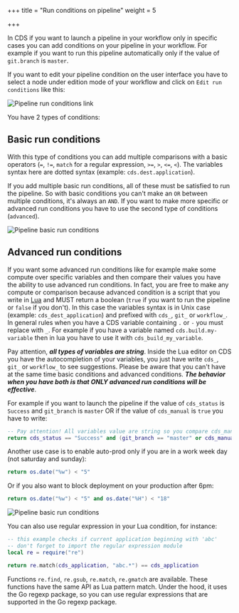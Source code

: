 +++
title = "Run conditions on pipeline"
weight = 5

+++

In CDS if you want to launch a pipeline in your workflow only in specific cases you can add conditions on your pipeline in your workflow. For example if you want to run this pipeline automatically only if the value of `git.branch` is `master`.

If you want to edit your pipeline condition on the user interface you have to select a node under edition mode of your workflow and click on `Edit run conditions` like this:

![Pipeline run conditions link](/images/workflow_pipeline_run_conditions_link.png)

You have 2 types of conditions:

## Basic run conditions

With this type of conditions you can add multiple comparisons with a basic operators (`=`, `!=`, `match` for a regular expression, `>=`, `>`, `<=`, `<`). The variables syntax here are dotted syntax (example: `cds.dest.application`).

If you add multiple basic run conditions, all of these must be satisfied to run the pipeline. So with basic conditions you can't make an `OR` between multiple conditions, it's always an `AND`. If you want to make more specific or advanced run conditions you have to use the second type of conditions (`advanced`).

![Pipeline basic run conditions](/images/workflow_pipeline_run_conditions_basic.png)

## Advanced run conditions

If you want some advanced run conditions like for example make some compute over specific variables and then compare their values you have the ability to use advanced run conditions. In fact, you are free to make any compute or comparison because advanced condition is a script that you write in [Lua](http://www.lua.org/) and MUST return a boolean (`true` if you want to run the pipeline or `false` if you don't). In this case the variables syntax is in Unix case (example: `cds_dest_application`) and prefixed with `cds_`, `git_` or `workflow_`. In general rules when you have a CDS variable containing `.` or `-` you must replace with `_`. For example if you have a variable named `cds.build.my-variable` then in lua you have to use it with `cds_build_my_variable`.

Pay attention, ***all types of variables are string***. Inside the Lua editor on CDS you have the autocompletion of your variables, you just have write `cds_`, `git_` or `workflow_` to see suggestions. Please be aware that you can't have at the same time basic conditions and advanced conditions. ***The behavior when you have both is that ONLY advanced run conditions will be effective***.

For example if you want to launch the pipeline if the value of `cds_status` is `Success` and `git_branch` is `master` OR if the value of `cds_manual` is `true` you have to write:

```lua
-- Pay attention! All variables value are string so you compare cds_manual with the string "true" and not true
return cds_status == "Success" and (git_branch == "master" or cds_manual == "true")
```

Another use case is to enable auto-prod only if you are in a work week day (not saturday and sunday):
```lua
return os.date("%w") < "5"
```

Or if you also want to block deployment on your production after 6pm:
```lua
return os.date("%w") < "5" and os.date("%H") < "18"
```

![Pipeline basic run conditions](/images/workflow_pipeline_run_conditions_advanced.png)

You can also use regular expression in your Lua condition, for instance:
```lua
-- this example checks if current application beginning with 'abc'
-- don't forget to import the regular expression module
local re = require("re")

return re.match(cds_application, "abc.*") == cds_application
```

Functions `re.find`, `re.gsub`, `re.match`, `re.gmatch` are available. These functions have the same API as Lua pattern match. Under the hood, it uses the Go regexp package, so you can use regular expressions that are supported in the Go regexp package.
